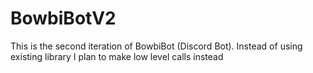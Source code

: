 # BowbiBotV2
This is the second iteration of BowbiBot (Discord Bot). Instead of using existing library I plan to make low level calls instead

